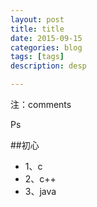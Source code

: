 ```yaml
---
layout: post
title: title
date: 2015-09-15
categories: blog
tags: [tags]
description: desp

---
```


注：comments

Ps

##初心

* 1、c
* 2、c++
* 3、java












